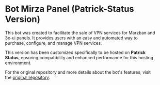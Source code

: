 # Bot Mirza Panel (Patrick-Status Version)

This bot was created to facilitate the sale of VPN services for Marzban and 3x-ui panels. It provides users with an easy and automated way to purchase, configure, and manage VPN services.

This version has been customized specifically to be hosted on **Patrick Status**, ensuring compatibility and enhanced performance for this hosting environment.

For the original repository and more details about the bot's features, visit the [original repository](https://github.com/mahdiMGF2/botmirzapanel).
